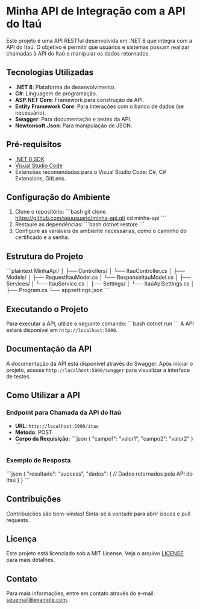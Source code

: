 # Minha API de Integração com a API do Itaú
Este projeto é uma API RESTful desenvolvida em .NET 8 que integra com a API do Itaú. O objetivo é permitir que usuários e sistemas possam realizar chamadas à API do Itaú e manipular os dados retornados.

## Tecnologias Utilizadas
- **.NET 8**: Plataforma de desenvolvimento.
- **C#**: Linguagem de programação.
- **ASP.NET Core**: Framework para construção da API.
- **Entity Framework Core**: Para interações com o banco de dados (se necessário).
- **Swagger**: Para documentação e testes da API.
- **Newtonsoft.Json**: Para manipulação de JSON.

## Pré-requisitos
- [.NET 8 SDK](https://dotnet.microsoft.com/download/dotnet/8.0)
- [Visual Studio Code](https://code.visualstudio.com/)
- Extensões recomendadas para o Visual Studio Code: C#, C# Extensions, GitLens.

## Configuração do Ambiente
1. Clone o repositório: \`\`\`bash
   git clone https://github.com/seuusuario/minha-api.git
   cd minha-api
   \`\`\`
2. Restaure as dependências: \`\`\`bash
   dotnet restore
   \`\`\`
3. Configure as variáveis de ambiente necessárias, como o caminho do certificado e a senha.

## Estrutura do Projeto
\`\`\`plaintext
MinhaApi/
│
├── Controllers/
│   └── ItauController.cs
│
├── Models/
│   ├── RequestItauModel.cs
│   └── ResponseItauModel.cs
│
├── Services/
│   └── ItauService.cs
│
├── Settings/
│   └── ItaúApiSettings.cs
│
├── Program.cs
└── appsettings.json
\`\`\`

## Executando o Projeto
Para executar a API, utilize o seguinte comando: \`\`\`bash
dotnet run
\`\`\` A API estará disponível em `http://localhost:5000`.

## Documentação da API
A documentação da API está disponível através do Swagger. Após iniciar o projeto, acesse `http://localhost:5000/swagger` para visualizar a interface de testes.

## Como Utilizar a API
### Endpoint para Chamada da API do Itaú
- **URL**: `http://localhost:5000/itau`
- **Método**: POST
- **Corpo da Requisição**: 
  \`\`\`json
  {
    "campo1": "valor1",
    "campo2": "valor2"
  }
  \`\`\`

### Exemplo de Resposta
\`\`\`json
{
  "resultado": "success",
  "dados": {
    // Dados retornados pela API do Itaú
  }
}
\`\`\`

## Contribuições
Contribuições são bem-vindas! Sinta-se à vontade para abrir issues e pull requests.

## Licença
Este projeto está licenciado sob a MIT License. Veja o arquivo [LICENSE](LICENSE) para mais detalhes.

## Contato
Para mais informações, entre em contato através do e-mail: seuemail@example.com.
